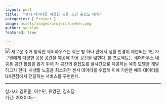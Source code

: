 ```yaml
---
layout: post
title:  "센서 데이터를 이용한 공용 공간 혼잡도 예측"
categories: [ Project ]
image: assets/images/project/prehen.png
author: snuxlab
featured: true

---
```


<img src="{{site.baseurl}}/assets/images/project/2018/prehen.png">
새로운 주거 양식인 쉐어하우스는 작은 방 하나 안에서 생활 반경이 제한되는 1인 가구원에게 다양한 공용 공간을 제공해 가용 공간을 넓힌다. 본 프로젝트는 쉐어하우스 내 공용 공간 활용을 돕기 위해 각 공간의 혼잡도를 실시간으로 제공하는 예측 모델을 개발하고자 한다. 사생활 노출을 최소화한 센서 데이터를 수집해 이에 기반한 예측 데이터를 UX관점에서 전달하는 서비스를 구현한다.

<hr>
참가자: 김민준, 이수민, 류명균, 김소담<br>
기간: 2020.05 - <br>

